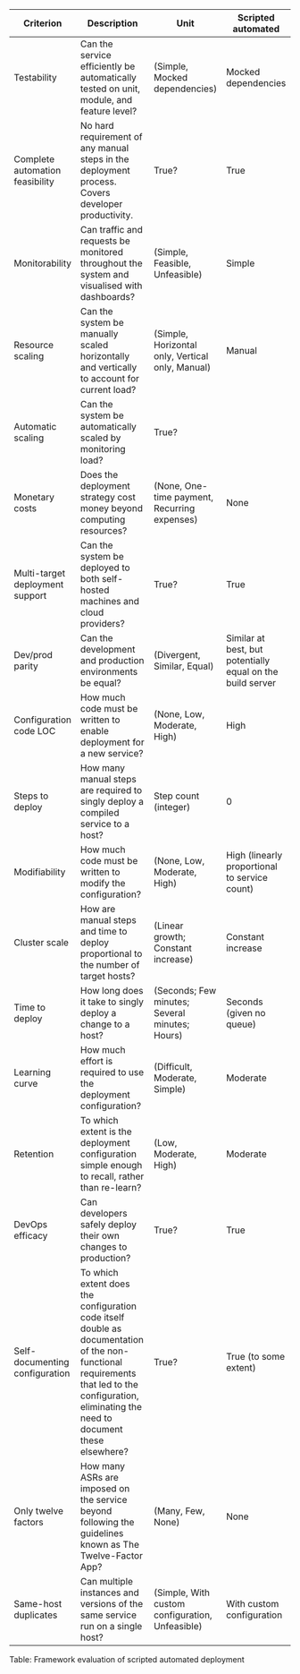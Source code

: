 | Criterion | Description | Unit | Scripted automated
| -------------- | ------------------------------------ | ----------------- | ---------- |
| Testability | Can the service efficiently be automatically tested on unit, module, and feature level? | (Simple, Mocked dependencies) | Mocked dependencies
| Complete automation feasibility | No hard requirement of any manual steps in the deployment process. Covers developer productivity. | True? | True
| Monitorability | Can traffic and requests be monitored throughout the system and visualised with dashboards? | (Simple, Feasible, Unfeasible) | Simple
| Resource scaling | Can the system be manually scaled horizontally and vertically to account for current load? | (Simple, Horizontal only, Vertical only, Manual) | Manual
| Automatic scaling | Can the system be automatically scaled by monitoring load? | True? |
| Monetary costs | Does the deployment strategy cost money beyond computing resources? | (None, One-time payment, Recurring expenses) | None
| Multi-target deployment support | Can the system be deployed to both self-hosted machines and cloud providers? | True? | True
| Dev/prod parity | Can the development and production environments be equal? | (Divergent, Similar, Equal) | Similar at best, but potentially equal on the build server
| Configuration code LOC | How much code must be written to enable deployment for a new service? | (None, Low, Moderate, High) | High
| Steps to deploy | How many manual steps are required to singly deploy a compiled service to a host? | Step count (integer) | 0
| Modifiability | How much code must be written to modify the configuration? | (None, Low, Moderate, High) | High (linearly proportional to service count)
| Cluster scale | How are manual steps and time to deploy proportional to the number of target hosts? | (Linear growth; Constant increase) | Constant increase
| Time to deploy | How long does it take to singly deploy a change to a host? | (Seconds; Few minutes; Several minutes; Hours) | Seconds (given no queue)
| Learning curve | How much effort is required to use the deployment configuration? | (Difficult, Moderate, Simple) | Moderate
| Retention | To which extent is the deployment configuration simple enough to recall, rather than re-learn? | (Low, Moderate, High) | Moderate
| DevOps efficacy | Can developers safely deploy their own changes to production? | True? | True
| Self-documenting configuration | To which extent does the configuration code itself double as documentation of the non-functional requirements that led to the configuration, eliminating the need to document these elsewhere? | True? | True (to some extent)
| Only twelve factors | How many ASRs are imposed on the service beyond following the guidelines known as The Twelve-Factor App? | (Many, Few, None) | None
| Same-host duplicates | Can multiple instances and versions of the same service run on a single host? | (Simple, With custom configuration, Unfeasible) | With custom configuration

Table: Framework evaluation of scripted automated deployment
